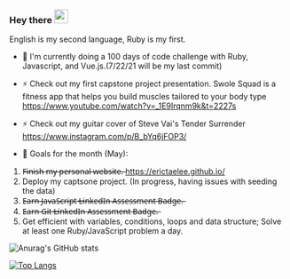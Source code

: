 ### Hey there <img src="https://media.giphy.com/media/hvRJCLFzcasrR4ia7z/giphy.gif" width="25px">
English is my second language, Ruby is my first. 

- 📃 I'm currently doing a 100 days of code challenge with Ruby, Javascript, and Vue.js.(7/22/21 will be my last commit)

- ⚡ Check out my first capstone project presentation. Swole Squad is a fitness app that helps you build muscles tailored to your body type
https://www.youtube.com/watch?v=_1E9Irqnm9k&t=2227s

- ⚡ Check out my guitar cover of Steve Vai's Tender Surrender
https://www.instagram.com/p/B_bYq6jFOP3/
 

- 🧐 Goals for the month (May):
1. F̶i̶n̶i̶s̶h̶ ̶m̶y̶ ̶p̶e̶r̶s̶o̶n̶a̶l̶ ̶w̶e̶b̶s̶i̶t̶e̶.̶ https://erictaelee.github.io/
2. Deploy my captsone project. (In progress, having issues with seeding the data)
3. E̶a̶r̶n̶ ̶J̶a̶v̶a̶S̶c̶r̶i̶p̶t̶ ̶L̶i̶n̶k̶e̶d̶I̶n̶ ̶A̶s̶s̶e̶s̶s̶m̶e̶n̶t̶ ̶B̶a̶d̶g̶e̶.̶
4. E̶a̶r̶n̶ ̶G̶i̶t̶ ̶L̶i̶n̶k̶e̶d̶I̶n̶ ̶A̶s̶s̶e̶s̶s̶m̶e̶n̶t̶ ̶B̶a̶d̶g̶e̶.̶
5. Get efficient with variables, conditions, loops and data structure; Solve at least one Ruby/JavaScript problem a day.



<!--
**erictaelee/erictaelee** is a ✨ _special_ ✨ repository because its `README.md` (this file) appears on your GitHub profile.

Here are some ideas to get you started:

- 🔭 I’m currently working on ...
- 🌱 I’m currently learning ...
- 👯 I’m looking to collaborate on ...
- 🤔 I’m looking for help with ...
- 💬 Ask me about ...
- 📫 How to reach me: ...
- 😄 Pronouns: ...
- ⚡ Fun fact: ...
-->




![Anurag's GitHub stats](https://github-readme-stats.vercel.app/api?username=erictaelee&theme=vue&show_icons=true)



[![Top Langs](https://github-readme-stats.vercel.app/api/top-langs/?username=erictaelee&theme=vue)](https://github.com/anuraghazra/github-readme-stats)
